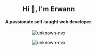 <h2 align="center">Hi 👋, I'm Erwann</h2>
<h4 align="center">A passionate self-taught web developer.</h4>

<p align="center"><img align="center" src="https://github-readme-stats.vercel.app/api/top-langs?username=unknown-nvx&show_icons=true&locale=en&layout=compact" alt="unknown-nvx" /></p>
<p align="center"> <img src="https://komarev.com/ghpvc/?username=unknown-nvx&label=Profile%20views&color=0e75b6&style=flat" alt="unknown-nvx" /> </p>
